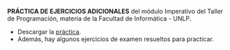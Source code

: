 **PRÁCTICA DE EJERCICIOS ADICIONALES** del módulo Imperativo del Taller de Programación, materia de la Facultad de Informática - UNLP. 
* Descargar la [práctica](https://drive.google.com/file/d/1YJGgkLORYG_l33GhS6GO8C0A8_w-cJbc/view?usp=sharing).
* Además, hay algunos ejercicios de examen resueltos para practicar.
